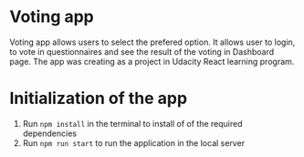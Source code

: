 # Voting app

Voting app allows users to select the prefered option. It allows user to login, to vote in questionnaires and see the result of the voting in Dashboard page.
The app was creating as a project in Udacity React learning program.

# Initialization of the app

1. Run `npm install` in the terminal to install of of the required dependencies
2. Run `npm run start` to run the application in the local server
